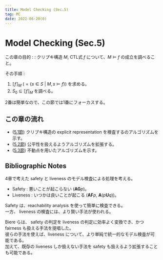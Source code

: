 ```yaml
---
title: Model Checking (Sec.5)
tag: MC
date: 2022-06-20(0)
---
```

# Model Checking (Sec.5)
この章の目的 :
: クリプキ構造 $M$, CTL式 $f$ について、$M \vDash f$ の成立を調べること。

その手順 :
1. ${\llbracket f \rrbracket}_M \ (= \{s \in S\ | \ M,s \vDash f\})$ を求める。
2. $S_0 \subseteq {\llbracket f \rrbracket}_M$ を調べる。

2番は簡単なので、この節では1番にフォーカスする。

## この章の流れ
- ([5.1節](./mc5.1.html)) クリプキ構造の explicit representation  を検査するのアルゴリズムを示す。
- ([5.2節](./mc5.2.html)) 公平性を扱えるようアルゴリズムを拡張する。
- ([5.3節](./mc5.3.html)) 不動点を用いたアルゴリズムを示す。

## Bibliographic Notes
4章で考えた safety と liveness のモデル検査による処理を考える。<br>
- Safety : 悪いことが起こらない ($\textbf{AG}p$)。
- Liveness : いつかは良いことが起こる ($\textbf{AF}p$, $\textbf{A}(p\textbf{U}q)$)。

Safety は、reachability analysis を使って簡単に検査できる。<br>
一方、 liveness の検査には、より賢い手法が使われる。

Biere らは、 safety の判定を liveness の判定に効率よく変換でき、かつ fairness も扱える手法を提唱した。<br>
彼らの手法を使えば、liveness について、より単純で統一的なモデル検査が可能である。<br>
加えて、既存の liveness しか扱えない手法を  safety も扱えるよう拡張することも可能である。<br>
